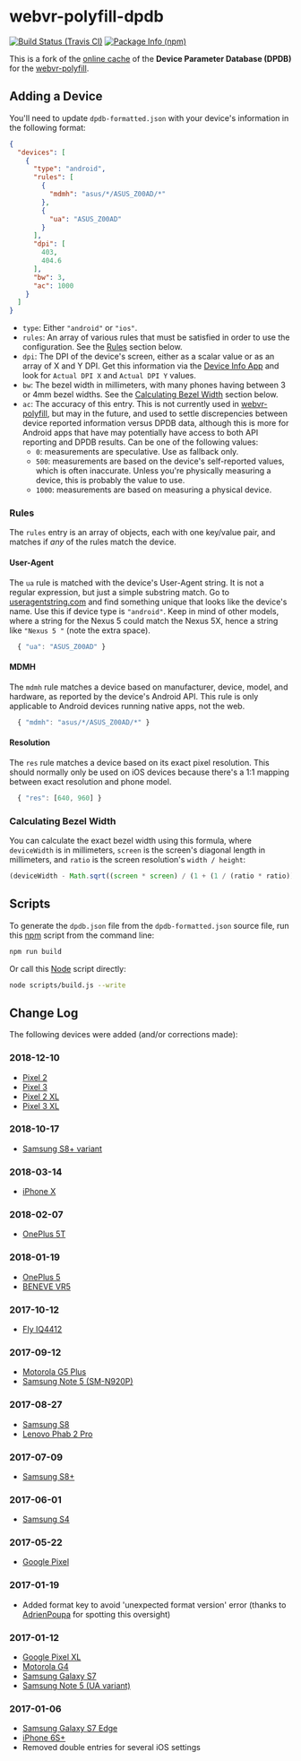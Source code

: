 # webvr-polyfill-dpdb

[![Build Status (Travis CI)](https://img.shields.io/travis/WebVRRocks/webvr-polyfill-dpdb.svg?style=flat-square)](https://travis-ci.org/WebVRRocks/webvr-polyfill-dpdb)
[![Package Info (npm)](https://img.shields.io/npm/v/webvr-polyfill-dpdb.svg?style=flat-square)](https://www.npmjs.org/package/webvr-polyfill-dpdb)

This is a fork of the [online cache](https://storage.googleapis.com/cardboard-dpdb/dpdb.json) of the **Device Parameter Database (DPDB)** for the [webvr-polyfill].

## Adding a Device

You'll need to update `dpdb-formatted.json` with your device's information in the following format:

```json
{
  "devices": [
    {
      "type": "android",
      "rules": [
        {
          "mdmh": "asus/*/ASUS_Z00AD/*"
        },
        {
          "ua": "ASUS_Z00AD"
        }
      ],
      "dpi": [
        403,
        404.6
      ],
      "bw": 3,
      "ac": 1000
    }
  ]
}
```

* `type`: Either `"android"` or `"ios"`.
* `rules`: An array of various rules that must be satisfied in order to use the configuration. See the [Rules](#rules) section below.
* `dpi`: The DPI of the device's screen, either as a scalar value or as an array of X and Y DPI. Get this information via the [Device Info App] and look for `Actual DPI X` and `Actual DPI Y` values.
* `bw`: The bezel width in millimeters, with many phones having between 3 or 4mm bezel widths. See the [Calculating Bezel Width](#calculating-bezel-width) section below.
* `ac`: The accuracy of this entry. This is not currently used in [webvr-polyfill], but may in the future, and used to settle discrepencies between device reported information versus DPDB data, although this is more for Android apps that have may potentially have access to both API reporting and DPDB results. Can be one of the following values:
    * `0`: measurements are speculative. Use as fallback only.
    * `500`: measurements are based on the device's self-reported values, which is often inaccurate. Unless you're physically measuring a device, this is probably the value to use.
    * `1000`: measurements are based on measuring a physical device.

### Rules

The `rules` entry is an array of objects, each with one key/value pair, and matches if *any* of the rules match the device.

#### User-Agent

The `ua` rule is matched with the device's User-Agent string. It is not a regular expression, but just a simple substring match. Go to [useragentstring.com] and find something unique that looks like the device's name. Use this if device type is `"android"`. Keep in mind of other models, where a string for the Nexus 5 could match the Nexus 5X, hence a string like `"Nexus 5 "` (note the extra space).

```js
  { "ua": "ASUS_Z00AD" }
```

#### MDMH

The `mdmh` rule matches a device based on manufacturer, device, model, and hardware, as reported by the device's Android API. This rule is only applicable to Android devices running native apps, not the web.

```js
  { "mdmh": "asus/*/ASUS_Z00AD/*" }
```

#### Resolution

The `res` rule matches a device based on its exact pixel resolution. This should normally only be used on iOS devices because there's a 1:1 mapping between exact resolution and phone model.

```js
  { "res": [640, 960] }
```

### Calculating Bezel Width

You can calculate the exact bezel width using this formula, where `deviceWidth` is in millimeters, `screen` is the screen's diagonal length in millimeters, and `ratio` is the screen resolution's `width / height`:

```js
(deviceWidth - Math.sqrt((screen * screen) / (1 + (1 / (ratio * ratio))))) / 2;
```

## Scripts

To generate the `dpdb.json` file from the `dpdb-formatted.json` source file, run this [npm](https://npmjs.org/) script from the command line:

```sh
npm run build
```

Or call this [Node](https://nodejs.org) script directly:

```sh
node scripts/build.js --write
```

## Change Log

The following devices were added (and/or corrections made):

### 2018-12-10
- [Pixel 2](https://github.com/immersive-web/webvr-polyfill-dpdb/pull/46)
- [Pixel 3](https://github.com/immersive-web/webvr-polyfill-dpdb/pull/46)
- [Pixel 2 XL](https://github.com/immersive-web/webvr-polyfill-dpdb/pull/44)
- [Pixel 3 XL](https://github.com/immersive-web/webvr-polyfill-dpdb/pull/43)

### 2018-10-17
- [Samsung S8+ variant](https://github.com/immersive-web/webvr-polyfill-dpdb/issues/41)

### 2018-03-14
- [iPhone X](https://github.com/immersive-web/webvr-polyfill-dpdb/pull/35)

### 2018-02-07
- [OnePlus 5T](https://github.com/WebVRRocks/webvr-polyfill-dpdb/pull/32)

### 2018-01-19
- [OnePlus 5](https://github.com/WebVRRocks/webvr-polyfill-dpdb/pull/31)
- [BENEVE VR5](https://github.com/WebVRRocks/webvr-polyfill-dpdb/pull/30)

### 2017-10-12
- [Fly IQ4412](https://github.com/WebVRRocks/webvr-polyfill-dpdb/issues/28)

### 2017-09-12
- [Motorola G5 Plus](https://github.com/WebVRRocks/webvr-polyfill-dpdb/issues/27)
- [Samsung Note 5 (SM-N920P)](https://github.com/WebVRRocks/webvr-polyfill-dpdb/issues/26)

### 2017-08-27
- [Samsung S8](https://github.com/WebVRRocks/webvr-polyfill-dpdb/issues/25)
- [Lenovo Phab 2 Pro](https://github.com/WebVRRocks/webvr-polyfill-dpdb/issues/24)

### 2017-07-09
- [Samsung S8+](https://github.com/WebVRRocks/webvr-polyfill-dpdb/issues/23)

### 2017-06-01
- [Samsung S4](https://github.com/WebVRRocks/webvr-polyfill-dpdb/commit/8e89ba9bc3d2996dd845a005fa0f92b2f768d098)

### 2017-05-22
- [Google Pixel](https://github.com/googlevr/webvr-polyfill/commit/1da4b02f702bb0e2662ce713a52fb452290f36c1#diff-7c2d4996a1c9e98511cab90ef34c060d)

### 2017-01-19
- Added format key to avoid 'unexpected format version' error (thanks to [AdrienPoupa](https://github.com/AdrienPoupa) for spotting this oversight)

### 2017-01-12
- [Google Pixel XL](https://github.com/aframevr/aframe/issues/2117#issuecomment-263336591)
- [Motorola G4](https://github.com/aframevr/aframe/issues/2117#issuecomment-265275683)
- [Samsung Galaxy S7](https://github.com/googlevr/webvr-polyfill/issues/164#issuecomment-266108204)
- [Samsung Note 5 (UA variant)](https://github.com/googlevr/webvr-polyfill/pull/185)

### 2017-01-06
- [Samsung Galaxy S7 Edge](https://github.com/googlevr/webvr-polyfill/issues/164#issuecomment-266108204)
- [iPhone 6S+](https://github.com/borismus/webvr-boilerplate/issues/146#issuecomment-253711181)
- Removed double entries for several iOS settings

[webvr-polyfill]: https://github.com/googlevr/webvr-polyfill
[useragentstring.com]: http://useragentstring.com/
[Device Info App]: https://play.google.com/store/apps/details?id=com.jphilli85.deviceinfo

